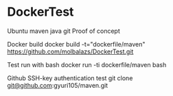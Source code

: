 # DockerTest
Ubuntu maven java git
Proof of concept

Docker build
docker build -t="dockerfile/maven" https://github.com/molbalazs/DockerTest.git

Test run with bash
docker run -ti dockerfile/maven bash

Github SSH-key authentication test
git clone git@github.com:gyuri105/maven.git
